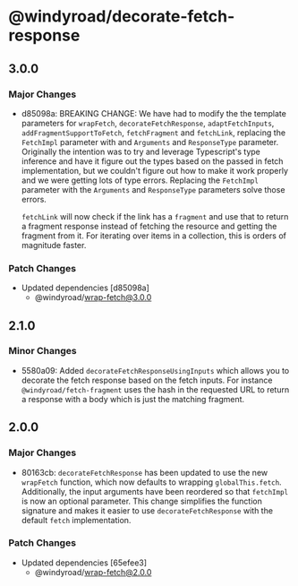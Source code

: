 # @windyroad/decorate-fetch-response

## 3.0.0

### Major Changes

- d85098a: BREAKING CHANGE: We have had to modify the the template parameters for `wrapFetch`,
  `decorateFetchResponse`, `adaptFetchInputs`, `addFragmentSupportToFetch`, `fetchFragment`
  and `fetchLink`, replacing the `FetchImpl` parameter with and `Arguments` and `ResponseType`
  parameter. Originally the intention was to try and leverage Typescript's
  type inference and have it figure out the types based on the passed in fetch implementation,
  but we couldn't figure out how to make it work properly and we were getting lots of type
  errors. Replacing the `FetchImpl` parameter with the `Arguments` and `ResponseType` parameters solve those errors.

  `fetchLink` will now check if the link has a `fragment` and use that to return a fragment
  response instead of fetching the resource and getting the fragment from it. For iterating
  over items in a collection, this is orders of magnitude faster.

### Patch Changes

- Updated dependencies [d85098a]
  - @windyroad/wrap-fetch@3.0.0

## 2.1.0

### Minor Changes

- 5580a09: Added `decorateFetchResponseUsingInputs` which allows you to decorate the fetch response
  based on the fetch inputs. For instance `@windyroad/fetch-fragment` uses the hash in the
  requested URL to return a response with a body which is just the matching fragment.

## 2.0.0

### Major Changes

- 80163cb: `decorateFetchResponse` has been updated to use the new `wrapFetch` function, which now
  defaults to wrapping `globalThis.fetch`. Additionally, the input arguments have been reordered
  so that `fetchImpl` is now an optional parameter. This change simplifies the function signature
  and makes it easier to use `decorateFetchResponse` with the default `fetch` implementation.

### Patch Changes

- Updated dependencies [65efee3]
  - @windyroad/wrap-fetch@2.0.0
